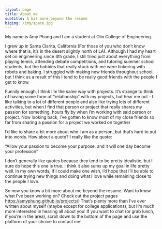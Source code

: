 ```yaml
---
layout: page
title: About me
subtitle: A bit more beyond the resume
bigimg: /img/space.jpg
---
```


My name is Amy Phung and I am a student at Olin College of Engineering.

I grew up in Santa Clarita, California (For those of you who don’t know where that is, it’s in the desert slightly north of LA). Although I had my heart set on engineering since 4th grade, I still tried just about everything from playing tennis, attending debate competitions, and tutoring summer school students, but the hobbies that really stuck with me were tinkering with robots and baking. I struggled with making new friends throughout school, but I think as a result of this I tend to be really good friends with the people I get to know.

Funnily enough, I think I’m the same way with projects. It’s strange to think of having some form of “relationship” with my projects, but hear me out - I like talking to a lot of different people and also like trying lots of different activities, but when I find that person or project that really shares my passion for something, hours fly by when I’m working with said person or project. Now looking back, I’ve gotten to know most of my close friends so far from sharing a passion for a project we worked on together


I’d like to share a bit more about who I am as a person, but that’s hard to put into words. How about a quote? I really like the quote:

“Allow your passion to become your purpose, and it will one day become your profession”

I don’t generally like quotes because they tend to be pretty idealistic, but I sure do hope this one is true. I think it also sums up my goal in life pretty well. In my own words, if I could make one wish, I’d hope that I’ll be able to continue trying new things and doing what I love while remaining close to the people I love.

So now you know a bit more about me beyond the resume. Want to know what I’ve been working on? Check out the project pages <https://amyphung.github.io/projects/>! That’s plenty more than I’ve ever written about myself (maybe except for college applications), but I’m much more interested in hearing all about you! If you want to chat (or grab lunch, if you’re in the area), scroll down to the bottom of the page and use the platform of your choice to contact me!
